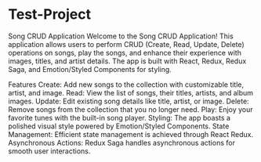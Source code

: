 # Test-Project
Song CRUD Application
Welcome to the Song CRUD Application! This application allows users to perform CRUD (Create, Read, Update, Delete) operations on songs, play the songs, and enhance their experience with images, titles, and artist details. The app is built with React, Redux, Redux Saga, and Emotion/Styled Components for styling.

Features
Create: Add new songs to the collection with customizable title, artist, and image.
Read: View the list of songs, their titles, artists, and album images.
Update: Edit existing song details like title, artist, or image.
Delete: Remove songs from the collection that you no longer need.
Play: Enjoy your favorite tunes with the built-in song player.
Styling: The app boasts a polished visual style powered by Emotion/Styled Components.
State Management: Efficient state management is achieved through React Redux.
Asynchronous Actions: Redux Saga handles asynchronous actions for smooth user interactions.
